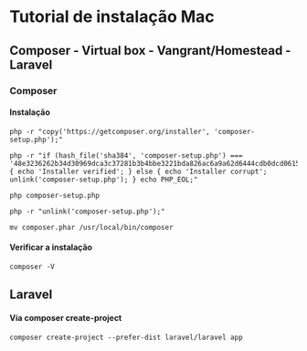 # Tutorial de instalação Mac

## Composer - Virtual box - Vangrant/Homestead - Laravel

### Composer

#### Instalação

```
php -r "copy('https://getcomposer.org/installer', 'composer-setup.php');"
```
```
php -r "if (hash_file('sha384', 'composer-setup.php') === '48e3236262b34d30969dca3c37281b3b4bbe3221bda826ac6a9a62d6444cdb0dcd0615698a5cbe587c3f0fe57a54d8f5') { echo 'Installer verified'; } else { echo 'Installer corrupt'; unlink('composer-setup.php'); } echo PHP_EOL;"
```
```
php composer-setup.php
```
```
php -r "unlink('composer-setup.php');"
```
```
mv composer.phar /usr/local/bin/composer
```
#### Verificar a instalação
```
composer -V
```

## Laravel

#### Via composer create-project
```
composer create-project --prefer-dist laravel/laravel app
```
